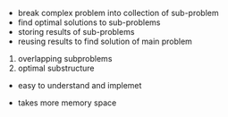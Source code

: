 - break complex problem into collection of sub-problem
- find optimal solutions to sub-problems
- storing results of sub-problems
- reusing results to find solution of main problem

1. overlapping subproblems
2. optimal substructure

- easy to understand and implemet

- takes more memory space


